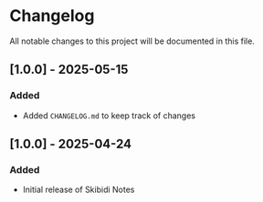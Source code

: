 # Changelog

All notable changes to this project will be documented in this file.


## [1.0.0] - 2025-05-15
### Added
- Added `CHANGELOG.md` to keep track of changes  


## [1.0.0] - 2025-04-24
### Added
- Initial release of Skibidi Notes 